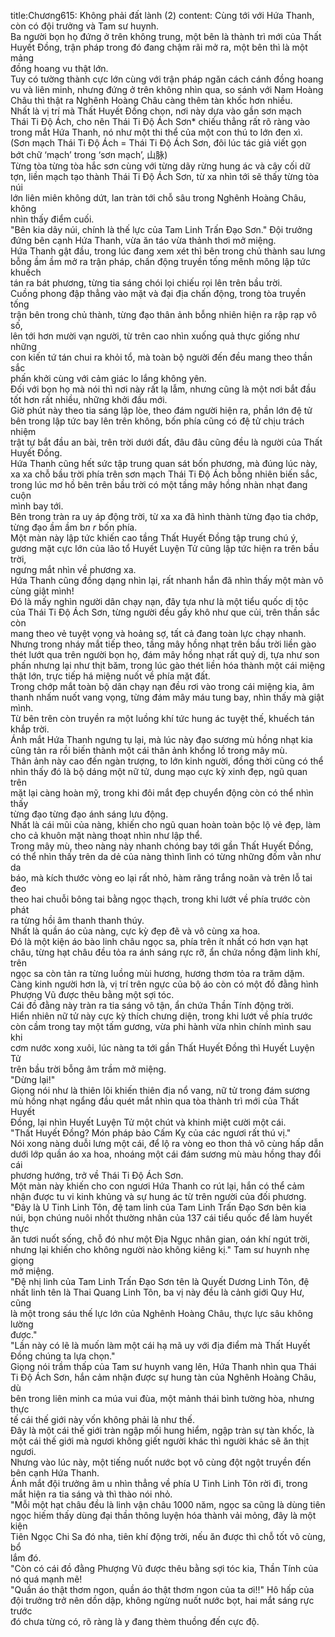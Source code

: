 title:Chương615: Không phải đất lành (2)
content:
Cùng tới với Hứa Thanh, còn có đội trưởng và Tam sư huynh.<br>Ba người bọn họ đứng ở trên không trung, một bên là thành trì mới của Thất<br>Huyết Đồng, trận pháp trong đó đang chậm rãi mở ra, một bên thì là một mảng<br>đồng hoang vu thật lớn.<br>Tuy có tường thành cực lớn cùng với trận pháp ngăn cách cánh đồng hoang<br>vu và liên minh, nhưng đứng ở trên không nhìn qua, so sánh với Nam Hoàng<br>Châu thì thật ra Nghênh Hoàng Châu càng thêm tàn khốc hơn nhiều.<br>Nhất là vị trí mà Thất Huyết Đồng chọn, nơi này dựa vào gần sơn mạch<br>Thái Ti Độ Ách, cho nên Thái Ti Độ Ách Sơn* chiếu thẳng rất rõ ràng vào<br>trong mắt Hứa Thanh, nó như một thi thể của một con thú to lớn đen xì.<br>(Sơn mạch Thái Ti Độ Ách = Thái Ti Độ Ách Sơn, đôi lúc tác giả viết gọn<br>bớt chữ ‘mạch’ trong ‘sơn mạch’, 山脉)<br>Từng tòa từng tòa hắc sơn cùng với từng dãy rừng hung ác và cây cối dữ<br>tợn, liền mạch tạo thành Thái Ti Độ Ách Sơn, từ xa nhìn tới sẽ thấy từng tòa núi<br>lớn liên miên không dứt, lan tràn tới chỗ sâu trong Nghênh Hoàng Châu, không<br>nhìn thấy điểm cuối.<br>"Bên kia dãy núi, chính là thế lực của Tam Linh Trấn Đạo Sơn." Đội trưởng<br>đứng bên cạnh Hứa Thanh, vừa ăn táo vừa thảnh thơi mở miệng.<br>Hứa Thanh gật đầu, trong lúc đang xem xét thì bên trong chủ thành sau lưng<br>bỗng ầm ầm mở ra trận pháp, chấn động truyền tống mênh mông lập tức khuếch<br>tán ra bát phương, từng tia sáng chói lọi chiếu rọi lên trên bầu trời.<br>Cuồng phong đập thẳng vào mặt và đại địa chấn động, trong tòa truyền tống<br>trận bên trong chủ thành, từng đạo thân ảnh bỗng nhiên hiện ra rập rạp vô số,<br>lên tới hơn mười vạn người, từ trên cao nhìn xuống quả thực giống như những<br>con kiến tứ tán chui ra khỏi tổ, mà toàn bộ người đến đều mang theo thần sắc<br>phấn khởi cùng với cảm giác lo lắng không yên.<br>Đối với bọn họ mà nói thì nơi này rất lạ lẫm, nhưng cũng là một nơi bắt đầu<br>tốt hơn rất nhiều, những khởi đầu mới.<br>Giờ phút này theo tia sáng lập lòe, theo đám người hiện ra, phần lớn đệ tử<br>bên trong lập tức bay lên trên không, bốn phía cũng có đệ tử chịu trách nhiệm<br>trật tự bắt đầu an bài, trên trời dưới đất, đâu đâu cũng đều là người của Thất<br>Huyết Đồng.<br>Hứa Thanh cũng hết sức tập trung quan sát bốn phương, mà đúng lúc này,<br>xa xa chỗ bầu trời phía trên sơn mạch Thái Ti Độ Ách bỗng nhiên biến sắc,<br>trong lúc mơ hồ bên trên bầu trời có một tầng mây hồng nhàn nhạt đang cuộn<br>mình bay tới.<br>Bên trong tràn ra uy áp động trời, từ xa xa đã hình thành từng đạo tia chớp,<br>từng đạo ầm ầm b*n r* bốn phía.<br>Một màn này lập tức khiến cao tầng Thất Huyết Đồng tập trung chú ý,<br>gương mặt cực lớn của lão tổ Huyết Luyện Tử cũng lập tức hiện ra trên bầu trời,<br>ngưng mắt nhìn về phương xa.<br>Hứa Thanh cũng đồng dạng nhìn lại, rất nhanh hắn đã nhìn thấy một màn vô<br>cùng giật mình!<br>Đó là mấy nghìn người dân chạy nạn, đây tựa như là một tiểu quốc dị tộc<br>của Thái Ti Độ Ách Sơn, từng người đều gầy khô như que củi, trên thần sắc còn<br>mang theo vẻ tuyệt vọng và hoảng sợ, tất cả đang toàn lực chạy nhanh.<br>Nhưng trong nháy mắt tiếp theo, tầng mây hồng nhạt trên bầu trời liền gào<br>thét lướt qua trên người bọn họ, đám mây hồng nhạt rất quỷ dị, tựa như son<br>phấn nhưng lại như thịt băm, trong lúc gào thét liền hóa thành một cái miệng<br>thật lớn, trực tiếp há miệng nuốt về phía mặt đất.<br>Trong chớp mắt toàn bộ dân chạy nạn đều rơi vào trong cái miệng kia, âm<br>thanh nhấm nuốt vang vọng, từng đám mây máu tung bay, nhìn thấy mà giật<br>mình.<br>Từ bên trên còn truyền ra một luồng khí tức hung ác tuyệt thế, khuếch tán<br>khắp trời.<br>Ánh mắt Hứa Thanh ngưng tụ lại, mà lúc này đạo sương mù hồng nhạt kia<br>cũng tản ra rồi biến thành một cái thân ảnh khổng lồ trong mây mù.<br>Thân ảnh này cao đến ngàn trượng, to lớn kinh người, đồng thời cũng có thể<br>nhìn thấy đó là bộ dáng một nữ tử, dung mạo cực kỳ xinh đẹp, ngũ quan trên<br>mặt lại càng hoàn mỹ, trong khi đôi mắt đẹp chuyển động còn có thể nhìn thấy<br>từng đạo từng đạo ánh sáng lưu động.<br>Nhất là cái mũi của nàng, khiến cho ngũ quan hoàn toàn bộc lộ vẻ đẹp, làm<br>cho cả khuôn mặt nàng thoạt nhìn như lập thể.<br>Trong mây mù, theo nàng này nhanh chóng bay tới gần Thất Huyết Đồng,<br>có thể nhìn thấy trên da dẻ của nàng thình lình có từng những đốm vằn như da<br>báo, mà kích thước vòng eo lại rất nhỏ, hàm răng trắng noãn và trên lỗ tai đeo<br>theo hai chuỗi bông tai bằng ngọc thạch, trong khi lướt về phía trước còn phát<br>ra từng hồi âm thanh thanh thúy.<br>Nhất là quần áo của nàng, cực kỳ đẹp đẽ và vô cùng xa hoa.<br>Đó là một kiện áo bào linh châu ngọc sa, phía trên ít nhất có hơn vạn hạt<br>châu, từng hạt châu đều tỏa ra ánh sáng rực rỡ, ẩn chứa nồng đậm linh khí, trên<br>ngọc sa còn tản ra từng luồng mùi hương, hương thơm tỏa ra trăm dặm.<br>Càng kinh người hơn là, vị trí trên ngực của bộ áo còn có một đồ đằng hình<br>Phượng Vũ được thêu bằng một sợi tóc.<br>Cái đồ đằng này tràn ra tia sáng vô tận, ẩn chứa Thần Tính động trời.<br>Hiển nhiên nữ tử này cực kỳ thích chưng diện, trong khi lướt về phía trước<br>còn cầm trong tay một tấm gương, vừa phi hành vừa nhìn chính mình sau khi<br>cơm nước xong xuôi, lúc nàng ta tới gần Thất Huyết Đồng thì Huyết Luyện Tử<br>trên bầu trời bỗng âm trầm mở miệng.<br>"Dừng lại!"<br>Giọng nói như là thiên lôi khiến thiên địa nổ vang, nữ tử trong đám sương<br>mù hồng nhạt ngẩng đầu quét mắt nhìn qua tòa thành trì mới của Thất Huyết<br>Đồng, lại nhìn Huyết Luyện Tử một chút và khinh miệt cười một cái.<br>"Thất Huyết Đồng? Món pháp bảo Cấm Kỵ của các ngươi rất thú vị."<br>Nói xong nàng duỗi lưng một cái, để lộ ra vòng eo thon thả vô cùng hấp dẫn<br>dưới lớp quần áo xa hoa, nhoáng một cái đám sương mù màu hồng thay đổi cái<br>phương hướng, trở về Thái Ti Độ Ách Sơn.<br>Một màn này khiến cho con ngươi Hứa Thanh co rút lại, hắn có thể cảm<br>nhận được tu vi kinh khủng và sự hung ác từ trên người của đối phương.<br>"Đây là U Tinh Linh Tôn, đệ tam linh của Tam Linh Trấn Đạo Sơn bên kia<br>núi, bọn chúng nuôi nhốt thường nhân của 137 cái tiểu quốc để làm huyết thực<br>ăn tươi nuốt sống, chỗ đó như một Địa Ngục nhân gian, oán khí ngút trời,<br>nhưng lại khiến cho không người nào không kiêng kị." Tam sư huynh nhẹ giọng<br>mở miệng.<br>"Đệ nhị linh của Tam Linh Trấn Đạo Sơn tên là Quyết Dương Linh Tôn, đệ<br>nhất linh tên là Thai Quang Linh Tôn, ba vị này đều là cảnh giới Quy Hư, cũng<br>là một trong sáu thế lực lớn của Nghênh Hoàng Châu, thực lực sâu không lường<br>được."<br>"Lần này có lẽ là muốn làm một cái hạ mã uy với địa điểm mà Thất Huyết<br>Đồng chúng ta lựa chọn."<br>Giọng nói trầm thấp của Tam sư huynh vang lên, Hứa Thanh nhìn qua Thái<br>Ti Độ Ách Sơn, hắn cảm nhận được sự hung tàn của Nghênh Hoàng Châu, dù<br>bên trong liên minh ca múa vui đùa, một mảnh thái bình tường hòa, nhưng thực<br>tế cái thế giới này vốn không phải là như thế.<br>Đây là một cái thế giới tràn ngập mối hung hiểm, ngập tràn sự tàn khốc, là<br>một cái thế giới mà ngươi không giết người khác thì người khác sẽ ăn thịt<br>ngươi.<br>Nhưng vào lúc này, một tiếng nuốt nước bọt vô cùng đột ngột truyền đến<br>bên cạnh Hứa Thanh.<br>Ánh mắt đội trưởng âm u nhìn thẳng về phía U Tinh Linh Tôn rời đi, trong<br>mắt hiện ra tia sáng và thì thào nói nhỏ.<br>"Mỗi một hạt châu đều là linh vận châu 1000 năm, ngọc sa cũng là dùng tiên<br>ngọc hiếm thấy dùng đại thần thông luyện hóa thành vải mỏng, đây là một kiện<br>Tiên Ngọc Chi Sa đó nha, tiên khí động trời, nếu ăn được thì chỗ tốt vô cùng, bổ<br>lắm đó.<br>"Còn có cái đồ đằng Phượng Vũ được thêu bằng sợi tóc kia, Thần Tính của<br>nó quá mạnh mẽ!<br>"Quần áo thật thơm ngon, quần áo thật thơm ngon của ta ơi!!" Hô hấp của<br>đội trưởng trở nên dồn dập, không ngừng nuốt nước bọt, hai mắt sáng rực trước<br>đó chưa từng có, rõ ràng là y đang thèm thuồng đến cực độ.